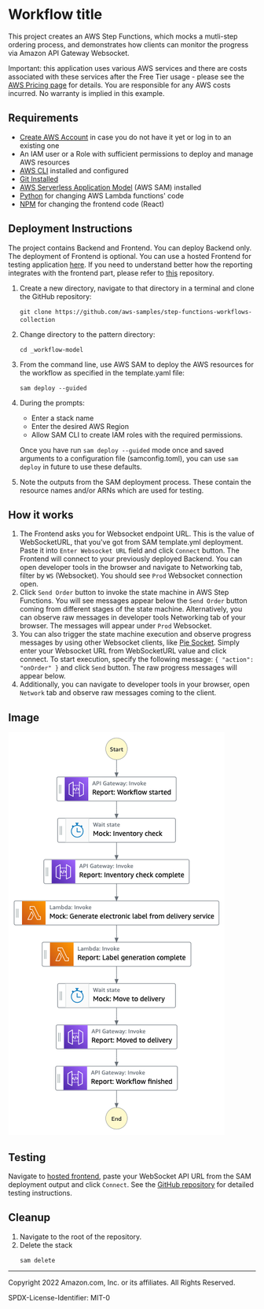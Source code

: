 # Workflow title

This project creates an AWS Step Functions, which mocks a mutli-step ordering process, and demonstrates how clients can monitor the progress via Amazon API Gateway Websocket.

Important: this application uses various AWS services and there are costs associated with these services after the Free Tier usage - please see the [AWS Pricing page](https://aws.amazon.com/pricing/) for details. You are responsible for any AWS costs incurred. No warranty is implied in this example.

## Requirements

* [Create AWS Account](https://portal.aws.amazon.com/gp/aws/developer/registration/index.html) in case you do not have it yet or log in to an existing one
* An IAM user or a Role with sufficient permissions to deploy and manage AWS resources
* [AWS CLI](https://docs.aws.amazon.com/cli/latest/userguide/install-cliv2.html) installed and configured
* [Git Installed](https://git-scm.com/book/en/v2/Getting-Started-Installing-Git)
* [AWS Serverless Application Model](https://docs.aws.amazon.com/serverless-application-model/latest/developerguide/serverless-sam-cli-install.html) (AWS SAM) installed
* [Python](https://www.python.org/downloads/) for changing AWS Lambda functions' code
* [NPM](https://www.npmjs.com/get-npm) for changing the frontend code (React)

## Deployment Instructions

The project contains Backend and Frontend. You can deploy Backend only. The deployment of Frontend is optional. You can use a hosted Frontend for testing application [here](https://main.d3l6f007ftpjty.amplifyapp.com/). If you need to understand better how the reporting integrates with the frontend part, please refer to [this](https://github.com/aws-samples/aws-step-functions-progress-tracking/tree/main/progress-tracker-frontend) repository.

1. Create a new directory, navigate to that directory in a terminal and clone the GitHub repository:
    ``` 
    git clone https://github.com/aws-samples/step-functions-workflows-collection
    ```
1. Change directory to the pattern directory:
    ```
    cd _workflow-model
    ```
1. From the command line, use AWS SAM to deploy the AWS resources for the workflow as specified in the template.yaml file:
    ```
    sam deploy --guided
    ```
1. During the prompts:
    * Enter a stack name
    * Enter the desired AWS Region
    * Allow SAM CLI to create IAM roles with the required permissions.

    Once you have run `sam deploy --guided` mode once and saved arguments to a configuration file (samconfig.toml), you can use `sam deploy` in future to use these defaults.

1. Note the outputs from the SAM deployment process. These contain the resource names and/or ARNs which are used for testing.

## How it works

1. The Frontend asks you for Websocket endpoint URL. This is the value of WebSocketURL, that you've got from SAM template.yml deployment. Paste it into `Enter Websocket URL` field and click `Connect` button.
   The Frontend will connect to your previously deployed Backend. You can open developer tools in the browser and navigate to Networking tab, filter by `WS` (Websocket). You should see `Prod` Websocket connection open.
1. Click `Send Order` button to invoke the state machine in AWS Step Functions. You will see messages appear below the `Send Order` button coming from different stages of the state machine. Alternatively, you can observe raw messages in developer tools Networking tab of your browser. The messages will appear under `Prod` Websocket.
1. You can also trigger the state machine execution and observe progress messages by using other Websocket clients, like [Pie Socket](https://www.piesocket.com/websocket-tester). Simply enter your Websocket URL from WebSocketURL value and click connect. To start execution, specify the following message: `{ "action": "onOrder" }` and click `Send` button. The raw progress messages will appear below.
1. Additionally, you can navigate to developer tools in your browser, open `Network` tab and observe raw messages coming to the client.

## Image

![State machine diagram](./resources/statemachine.png)

## Testing

Navigate to [hosted frontend](https://main.d3l6f007ftpjty.amplifyapp.com/), paste your WebSocket API URL from the SAM deployment output and click `Connect`.
See the [GitHub repository](https://github.com/aws-samples/aws-step-functions-progress-tracking) for detailed testing instructions.

## Cleanup
 
1. Navigate to the root of the repository.
1. Delete the stack
    ```
    sam delete
    ```

----
Copyright 2022 Amazon.com, Inc. or its affiliates. All Rights Reserved.

SPDX-License-Identifier: MIT-0
